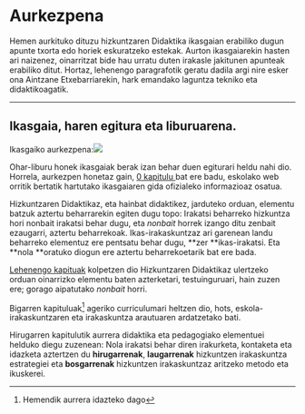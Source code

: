 # Aurkezpena

Hemen aurkituko dituzu hizkuntzaren Didaktika ikasgaian erabiliko dugun apunte txorta edo horiek eskuratzeko estekak. Aurton ikasgaiarekin hasten ari naizenez, oinarritzat bide hau urratu duten irakasle jakitunen apunteak erabiliko ditut. Hortaz, lehenengo paragrafotik geratu dadila argi nire esker ona Aintzane Etxebarriarekin, hark emandako laguntza tekniko eta didaktikoagatik.

---

## Ikasgaia, haren egitura eta liburuarena.

Ikasgaiko aurkezpena:[![](https://gitpitch.com/assets/badge.svg)](https://gitpitch.com/JuanAbasolo/HD/master?grs=github&t=white)

Ohar-liburu honek ikasgaiak berak izan behar duen egiturari heldu nahi dio. Horrela, aurkezpen honetaz gain, [0 kapitulu ](/chapter1.md)bat ere badu, eskolako web orritik bertatik hartutako ikasgaiaren gida ofizialeko informazioaz osatua.

Hizkuntzaren Didaktikaz, eta hainbat didaktikez, jarduteko orduan, elementu batzuk aztertu beharrarekin egiten dugu topo: Irakatsi beharreko hizkuntza hori nonbait irakatsi behar dugu, eta _nonbait_ horrek izango ditu zenbait ezaugarri, aztertu beharrekoak. Ikas-irakaskuntzaz ari garenean landu beharreko elementuz ere pentsatu behar dugu, **zer **ikas-irakatsi. Eta **nola **oratuko diogun ere aztertu beharrekoetarik bat ere bada.

[Lehenengo kapituak](/1-testuingurua.md) kolpetzen dio Hizkuntzaren Didaktikaz ulertzeko orduan oinarrizko elementu baten azterketari, testuinguruari, hain zuzen ere; gorago aipatutako _nonbait_ horri.

Bigarren kapituluak[^1] ageriko curriculumari heltzen dio, hots, eskola-irakaskuntzaren eta irakaskuntza arautuaren ardatzetako bati.

Hirugarren kapitulutik aurrera didaktika eta pedagogiako elementuei helduko diegu zuzenean: Nola irakatsi behar diren irakurketa, kontaketa eta idazketa aztertzen du **hirugarrenak**, **laugarrenak** hizkuntzen irakaskuntza estrategiei eta **bosgarrenak** hizkuntzen irakaskuntzaz aritzeko metodo eta ikuskerei.

[^1]: Hemendik aurrera idazteko dago

